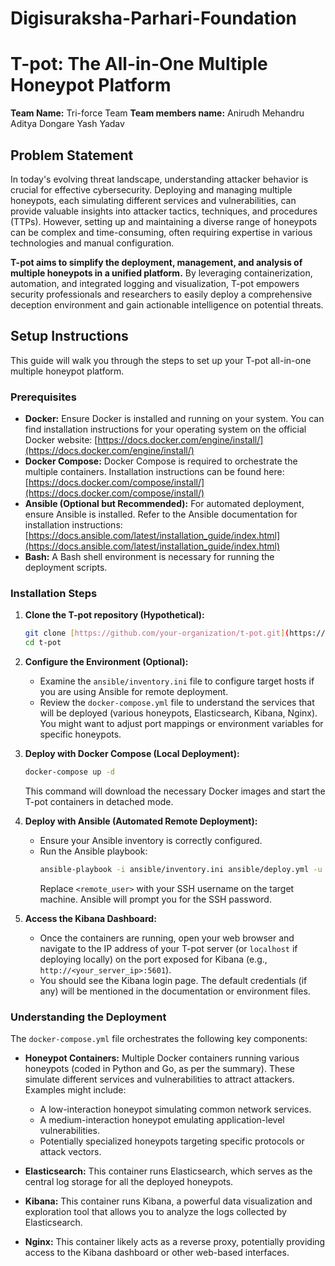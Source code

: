 # Digisuraksha-Parhari-Foundation

# T-pot: The All-in-One Multiple Honeypot Platform

**Team Name:** Tri-force Team
**Team members name:** 
       Anirudh Mehandru 
       Aditya Dongare
       Yash Yadav
## Problem Statement

In today's evolving threat landscape, understanding attacker behavior is crucial for effective cybersecurity. Deploying and managing multiple honeypots, each simulating different services and vulnerabilities, can provide valuable insights into attacker tactics, techniques, and procedures (TTPs). However, setting up and maintaining a diverse range of honeypots can be complex and time-consuming, often requiring expertise in various technologies and manual configuration.

**T-pot aims to simplify the deployment, management, and analysis of multiple honeypots in a unified platform.** By leveraging containerization, automation, and integrated logging and visualization, T-pot empowers security professionals and researchers to easily deploy a comprehensive deception environment and gain actionable intelligence on potential threats.

## Setup Instructions

This guide will walk you through the steps to set up your T-pot all-in-one multiple honeypot platform.

### Prerequisites

* **Docker:** Ensure Docker is installed and running on your system. You can find installation instructions for your operating system on the official Docker website: [https://docs.docker.com/engine/install/](https://docs.docker.com/engine/install/)
* **Docker Compose:** Docker Compose is required to orchestrate the multiple containers. Installation instructions can be found here: [https://docs.docker.com/compose/install/](https://docs.docker.com/compose/install/)
* **Ansible (Optional but Recommended):** For automated deployment, ensure Ansible is installed. Refer to the Ansible documentation for installation instructions: [https://docs.ansible.com/latest/installation_guide/index.html](https://docs.ansible.com/latest/installation_guide/index.html)
* **Bash:** A Bash shell environment is necessary for running the deployment scripts.

### Installation Steps

1.  **Clone the T-pot repository (Hypothetical):**
    ```bash
    git clone [https://github.com/your-organization/t-pot.git](https://github.com/your-organization/t-pot.git)
    cd t-pot
    ```

2.  **Configure the Environment (Optional):**
    * Examine the `ansible/inventory.ini` file to configure target hosts if you are using Ansible for remote deployment.
    * Review the `docker-compose.yml` file to understand the services that will be deployed (various honeypots, Elasticsearch, Kibana, Nginx). You might want to adjust port mappings or environment variables for specific honeypots.

3.  **Deploy with Docker Compose (Local Deployment):**
    ```bash
    docker-compose up -d
    ```
    This command will download the necessary Docker images and start the T-pot containers in detached mode.

4.  **Deploy with Ansible (Automated Remote Deployment):**
    * Ensure your Ansible inventory is correctly configured.
    * Run the Ansible playbook:
        ```bash
        ansible-playbook -i ansible/inventory.ini ansible/deploy.yml -u <remote_user> -k
        ```
        Replace `<remote_user>` with your SSH username on the target machine. Ansible will prompt you for the SSH password.

5.  **Access the Kibana Dashboard:**
    * Once the containers are running, open your web browser and navigate to the IP address of your T-pot server (or `localhost` if deploying locally) on the port exposed for Kibana (e.g., `http://<your_server_ip>:5601`).
    * You should see the Kibana login page. The default credentials (if any) will be mentioned in the documentation or environment files.

### Understanding the Deployment

The `docker-compose.yml` file orchestrates the following key components:

* **Honeypot Containers:** Multiple Docker containers running various honeypots (coded in Python and Go, as per the summary). These simulate different services and vulnerabilities to attract attackers. Examples might include:
    * A low-interaction honeypot simulating common network services.
    * A medium-interaction honeypot emulating application-level vulnerabilities.
    * Potentially specialized honeypots targeting specific protocols or attack vectors.
      
* **Elasticsearch:** This container runs Elasticsearch, which serves as the central log storage for all the deployed honeypots.
  
* **Kibana:** This container runs Kibana, a powerful data visualization and exploration tool that allows you to analyze the logs collected by Elasticsearch.
  
* **Nginx:** This container likely acts as a reverse proxy, potentially providing access to the Kibana dashboard or other web-based interfaces.



